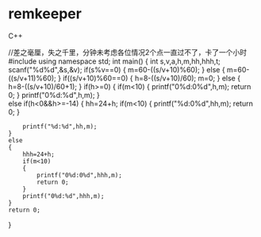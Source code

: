 # remkeeper
C++


//差之毫厘，失之千里，分钟未考虑各位情况2个点一直过不了，卡了一个小时
#include<cstdio>
using namespace std;
int main()
{
	int s,v,a,h,m,hh,hhh,t;
	scanf("%d%d",&s,&v);
	if(s%v==0)
	{
		m=60-((s/v+10)%60);
	}
	else
	{
		m=60-((s/v+11)%60);
	}
	if((s/v+10)%60==0)
	{
		h=8-((s/v+10)/60);
		m=0;
	}
	else
	{
		h=8-((s/v+10)/60+1);
	}
	if(h>=0)
	{
		if(m<10)
		{
			printf("0%d:0%d",h,m);
			return 0;
		}
		printf("0%d:%d",h,m);
	}	
	else if(h<0&&h>=-14)
	{
		hh=24+h;
		if(m<10)
		{
			printf("%d:0%d",hh,m);
			return 0;
		}
		
		printf("%d:%d",hh,m);
	}
	else
	{
		hhh=24+h;
		if(m<10)
		{
			printf("0%d:0%d",hhh,m);
			return 0;
		}
		printf("0%d:%d",hhh,m);
	}
	return 0;
} 
